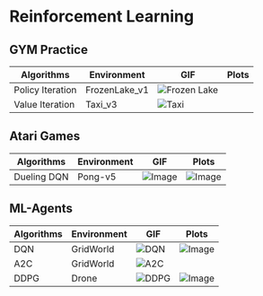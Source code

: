 # Reinforcement Learning

## GYM Practice

| Algorithms      | Environment  | GIF | Plots |
|---------------|---------------------------|----------------|-------|
| Policy Iteration | FrozenLake_v1 | ![Frozen Lake](https://github.com/syw2045/Reinforcement-Learning/blob/master/GYM/video/FrozenLake-v1_slippery.gif) | |
| Value Iteration | Taxi_v3 | ![Taxi](https://github.com/user-attachments/assets/549bd7c3-5348-49d1-9eb7-b8cc9b62e6a4) | |


## Atari Games
| Algorithms      | Environment  | GIF | Plots |
|---------------|---------------------------|----------------|-------|
| Dueling DQN | Pong-v5 | ![Image](https://github.com/user-attachments/assets/ab45bfe0-5aaf-4f3a-9c5e-451f2dcdd709) | ![Image](https://github.com/user-attachments/assets/bd6252de-e0f7-416c-892f-6d47390db5fc) |


## ML-Agents

| Algorithms      | Environment  | GIF | Plots |
|---------------|---------------------------|----------------|-------|
| DQN | GridWorld | ![DQN](https://github.com/user-attachments/assets/60e59c9c-8400-40f6-852c-04036c83f764) | ![Image](https://github.com/user-attachments/assets/c1db5e46-6ab6-479c-bc64-062e9ac12724) |
| A2C | GridWorld | ![A2C](https://github.com/user-attachments/assets/02b6be81-67dc-4b53-bfac-4191c27cc372) |  |
| DDPG | Drone | ![DDPG](https://github.com/user-attachments/assets/9525faac-bb92-4671-9be4-00a75a3a718a) | ![Image](https://github.com/user-attachments/assets/2e1edb1c-437c-4c28-a83c-def95f6c0127) |